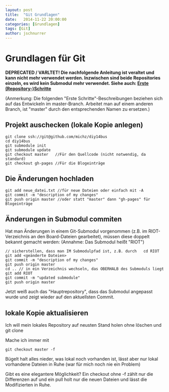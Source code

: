 ```yaml
---
layout: post
title:  "Git Grundlagen"
date:   2014-11-22 20:00:00
categories: [Grundlagen]
tags: [Git]
author: jschnurrer
---
```


# Grundlagen für Git
**DEPRECATED / VARLTET! Die nachfolgende Anleitung ist veraltet und kann
nicht mehr verwendet werden. Inzwischen sind beide Repositories einzeln,
es wird kein Submodul mehr verwendet.
Siehe auch: [Erste (Repository-)Schritte](http://michz.github.io/diy14bus/2014/12/Erste-Repo-Schritte/)**


(Anmerkung: Die folgenden "Erste Schritte"-Beschreibungen beziehen sich auf das
Entwickeln im master-Branch. Arbeitet man auf einem anderen Branch, ist "master"
durch den entsprechenden Namen zu ersetzen.)

## Projekt auschecken (lokale Kopie anlegen)

    git clone ssh://git@github.com/michz/diy14bus
    cd diy14bus
    git submodule init
    git submodule update
    git checkout master   //Für den Quellcode (nicht notwendig, da standard)
    git checkout gh-pages //Für die Blogeinträge

## Die Änderungen hochladen

    git add neue_datei.txt //für neue Dateien oder einfach mit -A
    git commit -m "description of my changes"
    git push origin master //oder statt "master" dann "gh-pages" für Blogeinträge

## Änderungen in Submodul commiten
Hat man Änderungen in einem Git-Submodul vorgenommen (z.B. im RIOT-Verzeichnis an den
Board-Dateien gearbeitet), müssen diese doppelt bekannt gemacht werden:
(Annahme: Das Submodul heißt "RIOT")

    // sicherstellen, dass man IM Submodulpfad ist, z.B. durch   cd RIOT
    git add <geänderte Dateien>
    git commit -m "description of my changes"
    git push origin master
    cd .. // in ein Verzeichnis wechseln, das OBERHALB des Submoduls liegt
    git add RIOT
    git commit -m "updated submodule"
    git push origin master

Jetzt weiß auch das "Hauptrepository", dass das Submodul angepasst wurde und
zeigt wieder auf den aktuellsten Commit.

## lokale Kopie aktualisieren
Ich will mein lokales Repository auf neusten Stand holen ohne löschen und git clone

Mache ich immer mit

    git checkout master -f

Bügelt halt alles nieder, was lokal noch vorhanden ist, lässt aber nur lokal vorhandene Dateien in Ruhe (war für mich noch nie ein Problem)

Gibt es eine elegantere Möglichkeit? Ein checkout ohne -f zählt nur die Differenzen auf und ein pull holt nur die neuen Dateien und lässt die Modifizierten in Ruhe.




